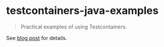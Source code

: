 # testcontainers-java-examples

> Practical examples of using Testcontainers.

See [blog post](https://rnorth.org/24/testcontainers-example-testing-a-redis-backed-cache) for details.
